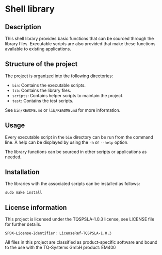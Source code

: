 # Shell library
## Description
This shell library provides basic functions that can be sourced through the library files.
Executable scripts are also provided that make these functions available to existing applications.

## Structure of the project
The project is organized into the following directories:

- `bin`: Contains the executable scripts.
- `lib`: Contains the library files.
- `scripts`: Contains helper scripts to maintain the project.
- `test`: Contains the test scripts.

See `bin/README.md` or `lib/README.md` for more information.

## Usage
Every executable script in the `bin` directory can be run from the command line.
A help can be displayed by using the `-h` or `--help` option.

The library functions can be sourced in other scripts or applications as needed.

## Installation
The libraries with the associated scripts can be installed as follows:

    sudo make install

## License information
This project is licensed under the TQSPSLA-1.0.3 license, see LICENSE file for further details.

    SPDX-License-Identifier: LicenseRef-TQSPSLA-1.0.3

All files in this project are classified as product-specific software and bound
to the use with the TQ-Systems GmbH product: EM400
